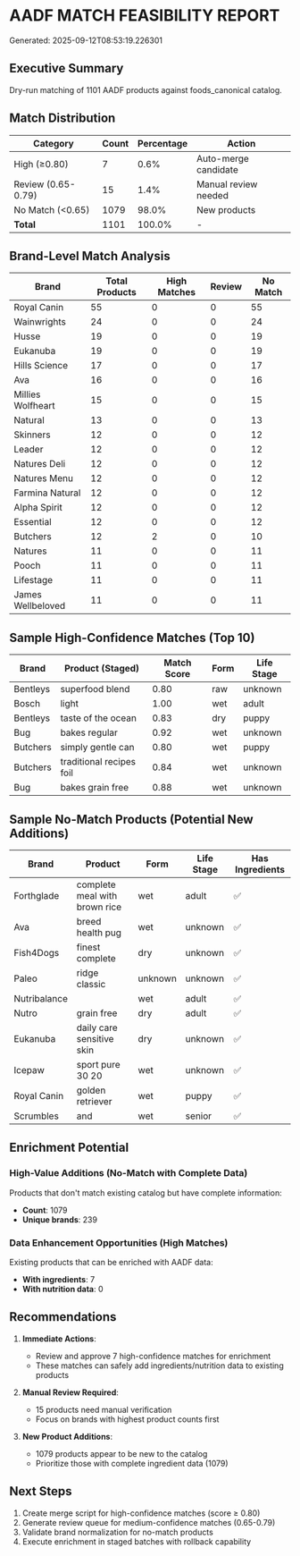# AADF MATCH FEASIBILITY REPORT
Generated: 2025-09-12T08:53:19.226301

## Executive Summary

Dry-run matching of 1101 AADF products against foods_canonical catalog.

## Match Distribution

| Category | Count | Percentage | Action |
|----------|-------|------------|--------|
| High (≥0.80) | 7 | 0.6% | Auto-merge candidate |
| Review (0.65-0.79) | 15 | 1.4% | Manual review needed |
| No Match (<0.65) | 1079 | 98.0% | New products |
| **Total** | 1101 | 100.0% | - |

## Brand-Level Match Analysis

| Brand | Total Products | High Matches | Review | No Match |
|-------|---------------|--------------|---------|----------|
| Royal Canin | 55 | 0 | 0 | 55 |
| Wainwrights | 24 | 0 | 0 | 24 |
| Husse | 19 | 0 | 0 | 19 |
| Eukanuba | 19 | 0 | 0 | 19 |
| Hills Science | 17 | 0 | 0 | 17 |
| Ava | 16 | 0 | 0 | 16 |
| Millies Wolfheart | 15 | 0 | 0 | 15 |
| Natural | 13 | 0 | 0 | 13 |
| Skinners | 12 | 0 | 0 | 12 |
| Leader | 12 | 0 | 0 | 12 |
| Natures Deli | 12 | 0 | 0 | 12 |
| Natures Menu | 12 | 0 | 0 | 12 |
| Farmina Natural | 12 | 0 | 0 | 12 |
| Alpha Spirit | 12 | 0 | 0 | 12 |
| Essential | 12 | 0 | 0 | 12 |
| Butchers | 12 | 2 | 0 | 10 |
| Natures | 11 | 0 | 0 | 11 |
| Pooch | 11 | 0 | 0 | 11 |
| Lifestage | 11 | 0 | 0 | 11 |
| James Wellbeloved | 11 | 0 | 0 | 11 |

## Sample High-Confidence Matches (Top 10)

| Brand | Product (Staged) | Match Score | Form | Life Stage |
|-------|-----------------|-------------|------|------------|
| Bentleys | superfood blend | 0.80 | raw | unknown |
| Bosch | light | 1.00 | wet | adult |
| Bentleys | taste of the ocean | 0.83 | dry | puppy |
| Bug | bakes regular | 0.92 | wet | unknown |
| Butchers | simply gentle can | 0.80 | wet | puppy |
| Butchers | traditional recipes foil | 0.84 | wet | unknown |
| Bug | bakes grain free | 0.88 | wet | unknown |

## Sample No-Match Products (Potential New Additions)

| Brand | Product | Form | Life Stage | Has Ingredients |
|-------|---------|------|------------|-----------------|
| Forthglade | complete meal with brown rice | wet | adult | ✅ |
| Ava | breed health pug | wet | unknown | ✅ |
| Fish4Dogs | finest complete | dry | unknown | ✅ |
| Paleo | ridge classic | unknown | unknown | ✅ |
| Nutribalance |  | wet | adult | ✅ |
| Nutro | grain free | dry | adult | ✅ |
| Eukanuba | daily care sensitive skin | dry | unknown | ✅ |
| Icepaw | sport pure 30 20 | wet | unknown | ✅ |
| Royal Canin | golden retriever | wet | puppy | ✅ |
| Scrumbles | and | wet | senior | ✅ |

## Enrichment Potential

### High-Value Additions (No-Match with Complete Data)
Products that don't match existing catalog but have complete information:
- **Count**: 1079
- **Unique brands**: 239

### Data Enhancement Opportunities (High Matches)
Existing products that can be enriched with AADF data:
- **With ingredients**: 7
- **With nutrition data**: 0

## Recommendations

1. **Immediate Actions**:
   - Review and approve 7 high-confidence matches for enrichment
   - These matches can safely add ingredients/nutrition data to existing products

2. **Manual Review Required**:
   - 15 products need manual verification
   - Focus on brands with highest product counts first

3. **New Product Additions**:
   - 1079 products appear to be new to the catalog
   - Prioritize those with complete ingredient data (1079)

## Next Steps

1. Create merge script for high-confidence matches (score ≥ 0.80)
2. Generate review queue for medium-confidence matches (0.65-0.79)
3. Validate brand normalization for no-match products
4. Execute enrichment in staged batches with rollback capability
